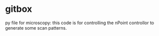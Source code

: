 # gitbox
py file for microscopy:
this code is for controlling the nPoint controllor to generate some scan patterns.
